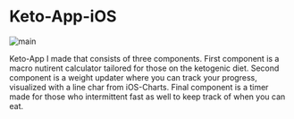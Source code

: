 # Keto-App-iOS

![main](https://thumbs.gfycat.com/AncientMetallicCaecilian-size_restricted.gif)

Keto-App I made that consists of three components. First component is a macro nutirent calculator tailored for those on the ketogenic diet. Second component is a weight updater where you can track your progress, visualized with a line char from iOS-Charts. Final component is a timer made for those who intermittent fast as well to keep track of when you can eat. 

